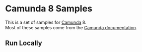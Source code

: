 # Camunda 8 Samples

This is a set of samples for [Camunda](https://camunda.com/) 8.  
Most of these samples come from the [Camunda documentation](https://docs.camunda.io/).

## Run Locally
